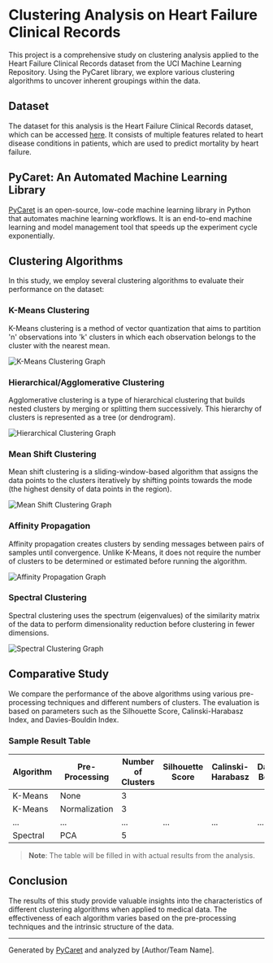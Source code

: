 # Clustering Analysis on Heart Failure Clinical Records

This project is a comprehensive study on clustering analysis applied to the Heart Failure Clinical Records dataset from the UCI Machine Learning Repository. Using the PyCaret library, we explore various clustering algorithms to uncover inherent groupings within the data.

## Dataset

The dataset for this analysis is the Heart Failure Clinical Records dataset, which can be accessed [here](https://archive.ics.uci.edu/ml/datasets/Heart+failure+clinical+records). It consists of multiple features related to heart disease conditions in patients, which are used to predict mortality by heart failure.

## PyCaret: An Automated Machine Learning Library

[PyCaret](https://pycaret.org/) is an open-source, low-code machine learning library in Python that automates machine learning workflows. It is an end-to-end machine learning and model management tool that speeds up the experiment cycle exponentially.

## Clustering Algorithms

In this study, we employ several clustering algorithms to evaluate their performance on the dataset:

### K-Means Clustering

K-Means clustering is a method of vector quantization that aims to partition 'n' observations into 'k' clusters in which each observation belongs to the cluster with the nearest mean.

![K-Means Clustering Graph](path_to_kmeans_graph)

### Hierarchical/Agglomerative Clustering

Agglomerative clustering is a type of hierarchical clustering that builds nested clusters by merging or splitting them successively. This hierarchy of clusters is represented as a tree (or dendrogram).

![Hierarchical Clustering Graph](path_to_hierarchical_graph)

### Mean Shift Clustering

Mean shift clustering is a sliding-window-based algorithm that assigns the data points to the clusters iteratively by shifting points towards the mode (the highest density of data points in the region).

![Mean Shift Clustering Graph](path_to_meanshift_graph)

### Affinity Propagation

Affinity propagation creates clusters by sending messages between pairs of samples until convergence. Unlike K-Means, it does not require the number of clusters to be determined or estimated before running the algorithm.

![Affinity Propagation Graph](path_to_affinity_graph)

### Spectral Clustering

Spectral clustering uses the spectrum (eigenvalues) of the similarity matrix of the data to perform dimensionality reduction before clustering in fewer dimensions.

![Spectral Clustering Graph](path_to_spectral_graph)

## Comparative Study

We compare the performance of the above algorithms using various pre-processing techniques and different numbers of clusters. The evaluation is based on parameters such as the Silhouette Score, Calinski-Harabasz Index, and Davies-Bouldin Index.

### Sample Result Table

| Algorithm | Pre-Processing | Number of Clusters | Silhouette Score | Calinski-Harabasz | Davies-Bouldin |
|-----------|----------------|--------------------|------------------|-------------------|----------------|
| K-Means   | None           | 3                  |                  |                   |                |
| K-Means   | Normalization  | 3                  |                  |                   |                |
| ...       | ...            | ...                | ...              | ...               | ...            |
| Spectral  | PCA            | 5                  |                  |                   |                |

> **Note**: The table will be filled in with actual results from the analysis.

## Conclusion

The results of this study provide valuable insights into the characteristics of different clustering algorithms when applied to medical data. The effectiveness of each algorithm varies based on the pre-processing techniques and the intrinsic structure of the data.

---
Generated by [PyCaret](https://pycaret.org/) and analyzed by [Author/Team Name].
